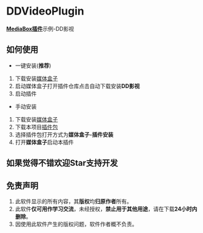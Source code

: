 # DDVideoPlugin

[**MediaBox插件**](https://github.com/RyensX/MediaBoxPlugin)示例-DD影视

## 如何使用

* 一键安装(**推荐**)

1. 下载安装[媒体盒子](https://github.com/RyensX/MediaBox)
2. 启动媒体盒子打开插件仓库点击自动下载安装**DD影视**
3. 启动插件

* 手动安装

1. 下载安装[媒体盒子](https://github.com/RyensX/DDVideoPlugin)
2. 下载本项目[插件包](https://github.com/RyensX/DDVideoPlugin/releases)
3. 选择插件包打开方式为**媒体盒子-插件安装**
4. 打开**媒体盒子**启动本插件


## 如果觉得不错欢迎Star支持开发

## 免责声明

1. 此软件显示的所有内容，其**版权**均**归原作者**所有。
2. 此软件**仅可用作学习交流**，未经授权，**禁止用于其他用途**，请在下载**24小时内删除**。
3. 因使用此软件产生的版权问题，软件作者概不负责。
